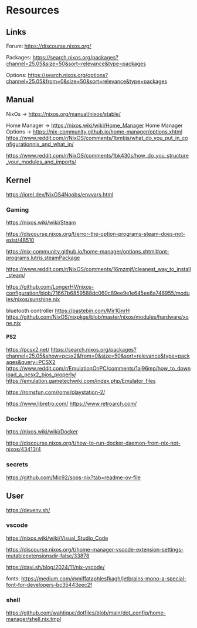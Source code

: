 # Resources

## Links

Forum: https://discourse.nixos.org/

Packages: https://search.nixos.org/packages?channel=25.05&size=50&sort=relevance&type=packages

Options: https://search.nixos.org/options?channel=25.05&from=0&size=50&sort=relevance&type=packages

## Manual

NixOs -> https://nixos.org/manual/nixos/stable/

Home Manager -> https://nixos.wiki/wiki/Home_Manager
Home Manager Options -> https://nix-community.github.io/home-manager/options.xhtml
https://www.reddit.com/r/NixOS/comments/1bmtjjs/what_do_you_put_in_configurationnix_and_what_in/

https://www.reddit.com/r/NixOS/comments/1bk430s/how_do_you_structure_your_modules_and_imports/

## Kernel

https://jorel.dev/NixOS4Noobs/envvars.html

### Gaming

https://nixos.wiki/wiki/Steam

https://discourse.nixos.org/t/error-the-option-programs-steam-does-not-exist/48510

https://nix-community.github.io/home-manager/options.xhtml#opt-programs.lutris.steamPackage

https://www.reddit.com/r/NixOS/comments/16mzmjf/cleanest_way_to_install_steam/

https://github.com/LongerHV/nixos-configuration/blob/71667b6859588dc060c89ee9e1e645ee6a748955/modules/nixos/sunshine.nix

bluetooth controller
https://pastebin.com/Mir1GnrH
https://github.com/NixOS/nixpkgs/blob/master/nixos/modules/hardware/xone.nix

#### PS2

https://pcsx2.net/
https://search.nixos.org/packages?channel=25.05&show=pcsx2&from=0&size=50&sort=relevance&type=packages&query=PCSX2
https://www.reddit.com/r/EmulationOnPC/comments/1aj96mp/how_to_download_a_pcsx2_bios_properly/
https://emulation.gametechwiki.com/index.php/Emulator_files

https://romsfun.com/roms/playstation-2/

https://www.libretro.com/
https://www.retroarch.com/

### Docker

https://nixos.wiki/wiki/Docker

https://discourse.nixos.org/t/how-to-run-docker-daemon-from-nix-not-nixos/43413/4

### secrets

https://github.com/Mic92/sops-nix?tab=readme-ov-file

## User

https://devenv.sh/

### vscode 
https://nixos.wiki/wiki/Visual_Studio_Code

https://discourse.nixos.org/t/home-manager-vscode-extension-settings-mutableextensionsdir-false/33878

https://davi.sh/blog/2024/11/nix-vscode/

fonts: https://medium.com/@miffataphlesfkagh/jetbrains-mono-a-special-font-for-developers-bc35443eec2f

### shell
https://github.com/wahtique/dotfiles/blob/main/dot_config/home-manager/shell.nix.tmpl